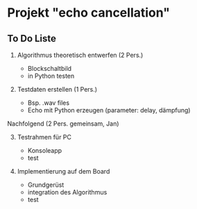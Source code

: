 # Projekt "echo cancellation"

## To Do Liste

1. Algorithmus theoretisch entwerfen    (2 Pers.)
    - Blockschaltbild
    - in Python testen

2. Testdaten erstellen  (1 Pers.)
    - Bsp. .wav files
    - Echo mit Python erzeugen (parameter: delay, dämpfung)

Nachfolgend (2 Pers. gemeinsam, Jan)  

3. Testrahmen für PC    
    - Konsoleapp
    - test

4. Implementierung auf dem Board 
    - Grundgerüst
    - integration des Algorithmus
    - test
